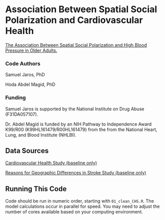 # Association Between Spatial Social Polarization and Cardiovascular Health

[The Association Between Spatial Social Polarization and High Blood Pressure in Older Adults.](https://pmc.ncbi.nlm.nih.gov/articles/PMC12321185/)

### Code Authors
Samuel Jaros, PhD

Hoda Abdel Magid, PhD

### Funding
Samuel Jaros is supported by the National Institute on Drug Abuse (F31DA057107).

Dr. Abdel Magid is funded by an NIH Pathway to Independence Award K99/R00 (K99HL161479/R00HL161479) from the from the National Heart, Lung, and Blood Institute (NHLBI).

## Data Sources

[Cardiovascular Health Study (baseline only)](https://chs-nhlbi.org/)

[Reasons for Geographic Differences in Stroke Study (baseline only)](https://www.uab.edu/soph/regardsstudy/)

## Running This Code

Code should be run in numeric order, starting with `01_clean_CHS.R`. The model calculations occur in parallel for speed. You may need to adjust the number of cores available based on your computing environment.
